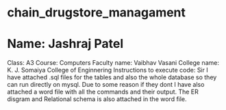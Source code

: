 # chain_drugstore_managament
<h1> Name: Jashraj Patel</h1> 
Class: A3
Course: Computers
Faculty name: Vaibhav Vasani
College name: K. J. Somaiya College of Enginnering
Instructions to execute code:
Sir I have attached .sql files for the tables and also the whole database so they can run directly on mysql.
Due to some reason if they dont I have also attached a word file with all the commands and their output.
The ER disgram and Relational schema is also attached in the word file.
